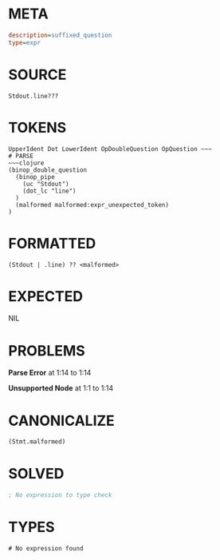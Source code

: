 # META
~~~ini
description=suffixed_question
type=expr
~~~
# SOURCE
~~~roc
Stdout.line???
~~~
# TOKENS
~~~text
UpperIdent Dot LowerIdent OpDoubleQuestion OpQuestion ~~~
# PARSE
~~~clojure
(binop_double_question
  (binop_pipe
    (uc "Stdout")
    (dot_lc "line")
  )
  (malformed malformed:expr_unexpected_token)
)
~~~
# FORMATTED
~~~roc
(Stdout | .line) ?? <malformed>
~~~
# EXPECTED
NIL
# PROBLEMS
**Parse Error**
at 1:14 to 1:14

**Unsupported Node**
at 1:1 to 1:14

# CANONICALIZE
~~~clojure
(Stmt.malformed)
~~~
# SOLVED
~~~clojure
; No expression to type check
~~~
# TYPES
~~~roc
# No expression found
~~~

